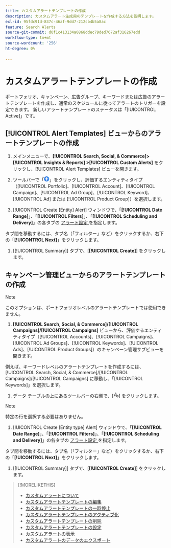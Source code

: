 ```yaml
---
title: カスタムアラートテンプレートの作成
description: カスタムアラート生成用のテンプレートを作成する方法を説明します。
exl-id: 95fdc91d-837c-46af-9dd7-212cb4b5a8ac
feature: Search Alerts
source-git-commit: d0f1c413134a0868ddec79ded7672af316267edd
workflow-type: tm+mt
source-wordcount: '256'
ht-degree: 0%

---
```


# カスタムアラートテンプレートの作成

ポートフォリオ、キャンペーン、広告グループ、キーワードまたは広告のアラートテンプレートを作成し、通常のスケジュールに従ってアラートのトリガーを設定できます。 新しいアラートテンプレートのステータスは「[!UICONTROL Active]」です。

## [!UICONTROL Alert Templates] ビューからのアラートテンプレートの作成

1. メインメニューで、**[!UICONTROL Search, Social, & Commerce]> [!UICONTROL Insights & Reports] >[!UICONTROL Custom Alerts]** をクリックし、[!UICONTROL Alert Templates] ビューを開きます。

1. ツールバーで「![ 作成 ](/help/search-social-commerce/assets/add.png " 作成 ")」をクリックし、評価するエンティティタイプ（[!UICONTROL Portfolio]、[!UICONTROL Account]、[!UICONTROL Campaign]、[!UICONTROL Ad Group]、[!UICONTROL Keyword]、[!UICONTROL Ad] または [!UICONTROL Product Group]）を選択します。

1. [!UICONTROL Create \[Entity\] Alert] ウィンドウで、「**[!UICONTROL Date Range]**」、「**[!UICONTROL Filters]**」、「**[!UICONTROL Scheduling and Delivery]**」の各タブの [ アラート設定 ](alert-template-settings.md) を指定します。

タブ間を移動するには、タブ名（「フィルター」など）をクリックするか、右下の「**[!UICONTROL Next]**」をクリックします。

1. [[!UICONTROL Summary]] タブで、[**[!UICONTROL Create]**] をクリックします。

## キャンペーン管理ビューからのアラートテンプレートの作成

>[!NOTE]
>
>このオプションは、ポートフォリオレベルのアラートテンプレートでは使用できません。

1. **[!UICONTROL Search, Social, & Commerce]/[!UICONTROL Campaigns]/[!UICONTROL Campaigns]** ビューから、評価するエンティティタイプ（[!UICONTROL Accounts]、[!UICONTROL Campaigns]、[!UICONTROL Ad Groups]、[!UICONTROL Keywords]、[!UICONTROL Ads]、[!UICONTROL Product Groups]）のキャンペーン管理サブビューを開きます。

例えば、キーワードレベルのアラートテンプレートを作成するには、[!UICONTROL Search, Social, & Commerce]/[!UICONTROL Campaigns]/[!UICONTROL Campaigns] に移動し、「[!UICONTROL Keywords]」を選択します。

1. データ テーブルの上にあるツールバーの右側で、[![ アラートの作成 ](/help/search-social-commerce/assets/add-alert.png " アラートの作成 ")] をクリックします。

>[!NOTE]
>
>特定の行を選択する必要はありません。

1. [!UICONTROL Create \[Entity type\] Alert] ウィンドウで、「**[!UICONTROL Date Range]**」、「**[!UICONTROL Filters]**」、「**[!UICONTROL Scheduling and Delivery]**」の各タブの [ アラート設定 ](alert-template-settings.md) を指定します。

タブ間を移動するには、タブ名（「フィルター」など）をクリックするか、右下の「**[!UICONTROL Next]**」をクリックします。

1. [[!UICONTROL Summary]] タブで、[**[!UICONTROL Create]**] をクリックします。

>[!MORELIKETHIS]
>
>* [ カスタムアラートについて ](alert-about.md)
>* [ カスタムアラートテンプレートの編集 ](alert-template-edit.md)
>* [ カスタムアラートテンプレートの一時停止 ](alert-template-pause.md)
>* [ カスタムアラートテンプレートのアクティブ化 ](alert-template-activate.md)
>* [ カスタムアラートテンプレートの削除 ](alert-template-delete.md)
>* [ カスタムアラートテンプレートの設定 ](alert-template-settings.md)
>* [ カスタムアラートの表示 ](alert-view.md)
>* [ カスタムアラートのデータのエクスポート ](alert-export-data.md)
